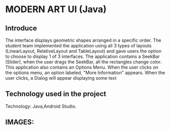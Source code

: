 # MODERN ART UI (Java)
## Introduce
The interface displays geometric shapes arranged in a specific order. The student team implemented the application using all 3 types of layouts (LinearLayout, RelativeLayout and TableLayout) and gave users the option to choose to display 1 of 3 interfaces. The application contains a SeekBar (Slider), when the user drags the SeekBar, all the rectangles change color.
This application also contains an Options Menu. When the user clicks on the options menu, an option labeled, "More Information" appears.
When the user clicks, a Dialog will appear displaying some text
## Technology used in the project
Technology: Java,Android Studio.
## IMAGES:

